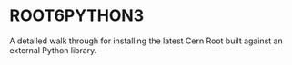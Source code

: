 # ROOT6PYTHON3
A detailed walk through for installing the latest Cern Root built against an external Python library.
